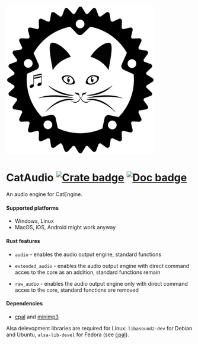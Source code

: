 # ![logo](https://github.com/Clomance/CatEngine/raw/master/cat_audio/logo_400_400.png)

# CatAudio [![Crate badge]][crates.io] [![Doc badge]][doc.rs]

[Crate badge]:http://meritbadge.herokuapp.com/cat_audio
[crates.io]:https://crates.io/crates/cat_audio

[Doc badge]:https://img.shields.io/badge/documentation-doc.rs-green
[doc.rs]:https://docs.rs/cat_audio/

An audio engine for CatEngine.

#### Supported platforms
 - Windows, Linux
 - MacOS, iOS, Android might work anyway

#### Rust features
 - `audio` - enables the audio output engine, standard functions

 - `extended_audio` - enables the audio output engine with direct command acces to the core as an addition, standard functions remain

 - `raw_audio` - enables the audio output engine only with direct command acces to the core, standard functions are removed


#### Dependencies
 - [cpal](https://github.com/RustAudio/cpal) and [minimp3](https://github.com/germangb/minimp3-rs)

Alsa delevopment libraries are required for Linux: `libasound2-dev` for Debian and Ubuntu, `alsa-lib-devel` for Fedora (see [cpal](https://github.com/RustAudio/cpal)).